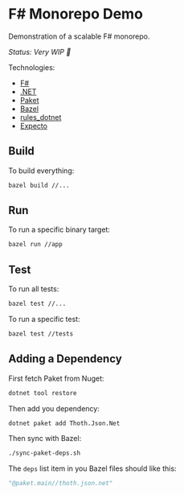 # F# Monorepo Demo

Demonstration of a scalable F# monorepo.

_Status: Very WIP 🚧_

Technologies:

 - [F#](https://fsharp.org)
 - [.NET](https://dotnet.microsoft.com)
 - [Paket](https://fsprojects.github.io/Paket)
 - [Bazel](https://bazel.build)
 - [rules_dotnet](https://github.com/bazelbuild/rules_dotnet)
 - [Expecto](https://github.com/haf/expecto)

## Build

To build everything:

```bash
bazel build //...
```

## Run

To run a specific binary target:

```bash
bazel run //app
```

## Test

To run all tests:

```bash
bazel test //...
```

To run a specific test:

```bash
bazel test //tests
```

## Adding a Dependency

First fetch Paket from Nuget:

```bash
dotnet tool restore
```

Then add you dependency:

```bash
dotnet paket add Thoth.Json.Net
```

Then sync with Bazel:

```bash
./sync-paket-deps.sh
```

The `deps` list item in you Bazel files should like this:

```python
"@paket.main//thoth.json.net"
```
